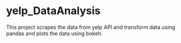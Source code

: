 # yelp_DataAnalysis
This project scrapes the data from yelp API and transform data using pandas and plots the data using bokeh.
